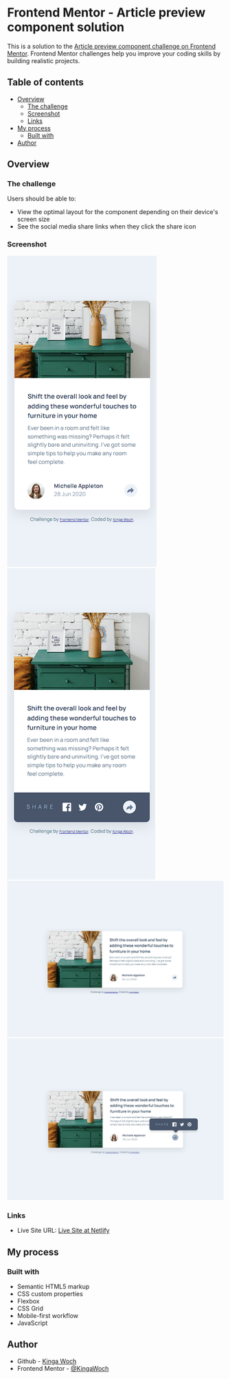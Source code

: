 # Frontend Mentor - Article preview component solution

This is a solution to the [Article preview component challenge on Frontend Mentor](https://www.frontendmentor.io/challenges/article-preview-component-dYBN_pYFT). Frontend Mentor challenges help you improve your coding skills by building realistic projects. 

## Table of contents

- [Overview](#overview)
  - [The challenge](#the-challenge)
  - [Screenshot](#screenshot)
  - [Links](#links)
- [My process](#my-process)
  - [Built with](#built-with)
- [Author](#author)

## Overview

### The challenge

Users should be able to:

- View the optimal layout for the component depending on their device's screen size
- See the social media share links when they click the share icon

### Screenshot

![](./screenshot-mobile.png)
![](./screenshot-mobile-active.png)
![](./screenshot-desktop.png)
![](./screenshot-desktop-active.png)


### Links

- Live Site URL: [Live Site at Netlify](https://article-preview-kw.netlify.app)

## My process

### Built with

- Semantic HTML5 markup
- CSS custom properties
- Flexbox
- CSS Grid
- Mobile-first workflow
- JavaScript


## Author

- Github - [Kinga Woch](https://github.com/KingaWoch)
- Frontend Mentor - [@KingaWoch](https://www.frontendmentor.io/profile/KingaWoch)
